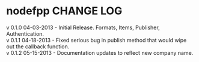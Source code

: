 nodefpp CHANGE LOG
==================

v 0.1.0 04-03-2013  - Initial Release. Formats, Items, Publisher, Authentication.  
v 0.1.1 04-18-2013  - Fixed serious bug in publish method that would wipe out the callback function.  
v 0.1.2 05-15-2013  - Documentation updates to reflect new company name. 
